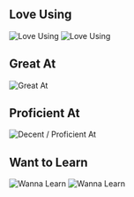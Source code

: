 ## Love Using

![Love Using](
https://skillicons.dev/icons?i=svelte,rust,ts
)
![Love Using](
https://skillicons.dev/icons?i=odejs,pnpm,vite,neovim
)


## Great At

![Great At](
https://skillicons.dev/icons?i=c,cs,cpp,css,html,js,express,react,solidjs,nextjs,tailwind,r,vscode&perline=15)


## Proficient At

![Decent / Proficient At](
https://skillicons.dev/icons?i=kotlin,py,dart,regex,sass,prisma,docker,postman,arduino,androidstudio&perline=15
)

## Want to Learn

![Wanna Learn](https://skillicons.dev/icons?i=go,dotnet,swift,wasm,ocaml,redux,astro)
![Wanna Learn](https://skillicons.dev/icons?i=vue,alpinejs,remix,lit,htmx,scala,lua,haskell,elixir,graphql,redis,pytorch,bash,unreal,linux&perline=16)

